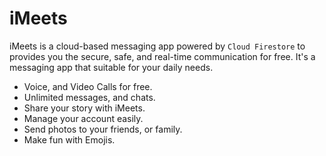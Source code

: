 # iMeets
iMeets is a cloud-based messaging app powered by ```Cloud Firestore``` to provides you the secure, safe, and real-time communication for free. It's a messaging app that suitable for your daily needs.

- Voice, and Video Calls for free.
- Unlimited messages, and chats.
- Share your story with iMeets.
- Manage your account easily.
- Send photos to your friends, or family.
- Make fun with Emojis.

